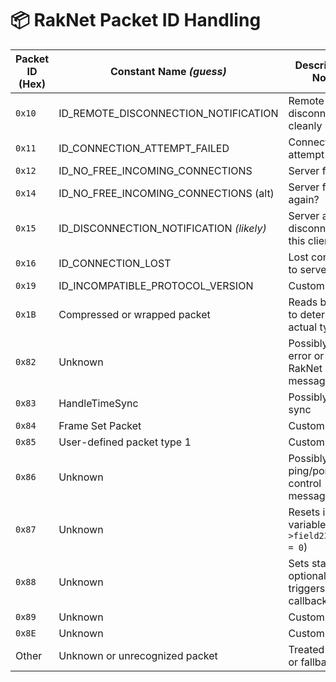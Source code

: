 # 📦 RakNet Packet ID Handling 

| Packet ID (Hex) | Constant Name *(guess)*                  | Description / Notes                                    | Handling Function                                |
|------------------|-------------------------------------------|----------------------------------------------------------|--------------------------------------------------|
| `0x10`           | ID_REMOTE_DISCONNECTION_NOTIFICATION      | Remote peer disconnected cleanly                         | `FUN_140c66458(this, packet)`                    |
| `0x11`           | ID_CONNECTION_ATTEMPT_FAILED              | Connection attempt failed                                | Logs warning + `RakNetClient::HandleConnectionFailed` |
| `0x12`           | ID_NO_FREE_INCOMING_CONNECTIONS           | Server full                                              | Ignored                                          |
| `0x14`           | ID_NO_FREE_INCOMING_CONNECTIONS (alt)     | Server full again?                                       | Logs warning                                     |
| `0x15`           | ID_DISCONNECTION_NOTIFICATION *(likely)* | Server actively disconnected this client                 | `RakNetClient::HandleDisconnectionByServer`     |
| `0x16`           | ID_CONNECTION_LOST                        | Lost connection to server                                | Logs warning + `RakNetClient::HandleConnectionLost` |
| `0x19`           | ID_INCOMPATIBLE_PROTOCOL_VERSION                                   | Custom packet?                                           | `FUN_140c670c0(this, packet)`                    |
| `0x1B`           | Compressed or wrapped packet              | Reads byte 10 to determine actual type                   | Special-case handling                            |
| `0x82`           | Unknown                                   | Possibly an error or internal RakNet message             | `RakNetClient::HandleError`                      |
| `0x83`           | HandleTimeSync                                   | Possibly time sync                                       | `RakNetClient::HandleTimeSync`                   |
| `0x84`           | Frame Set Packet                | Custom payload                                           | `FUN_140c66dd0(this, packet, 0)`                 |
| `0x85`           | User-defined packet type 1                | Custom payload                                           | `FUN_140c66dd0(this, packet, 1)`                 |
| `0x86`           | Unknown                                   | Possibly ping/pong or control message                    | `FUN_140c6608c(this, packet)`                    |
| `0x87`           | Unknown                                   | Resets internal variable (`this->field232_0x120 = 0`)    | State reset                                      |
| `0x88`           | Unknown                                   | Sets state + optionally triggers callback                | Sets field + optional call                       |
| `0x89`           | Unknown                                   | Custom logic                                             | `FUN_140c66938(this, packet)`                    |
| `0x8E`           | Unknown                                   | Custom logic                                             | `FUN_140c66b18(this, packet)`                    |
| Other            | Unknown or unrecognized packet            | Treated as error or fallback                             | `RakNetClient::HandleError(this, packet)`        |
